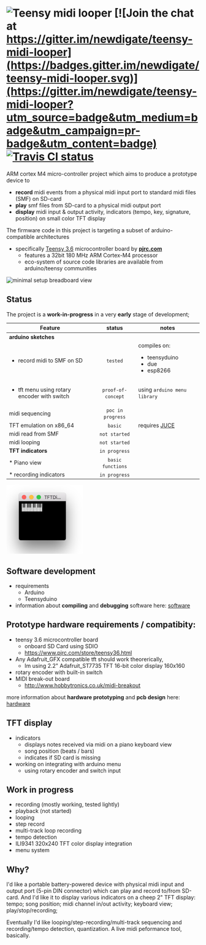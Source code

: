 # ![Teensy midi looper](https://raw.githubusercontent.com/newdigate/teensy-midi-looper/master/logo.svg?sanitize=true "Teensy midi looper") [![Join the chat at https://gitter.im/newdigate/teensy-midi-looper](https://badges.gitter.im/newdigate/teensy-midi-looper.svg)](https://gitter.im/newdigate/teensy-midi-looper?utm_source=badge&utm_medium=badge&utm_campaign=pr-badge&utm_content=badge) [![Travis CI status](https://travis-ci.org/newdigate/teensy-midi-looper.svg?branch=master)](https://travis-ci.org/newdigate/teensy-midi-looper)

ARM cortex M4 micro-controller project which aims to produce a prototype device to
* **record** midi events from a physical midi input port to standard midi files (SMF) on SD-card
* **play** smf files from SD-card to a physical midi output port
* **display** midi input & output activity, indicators (tempo, key, signature, position) on small color TFT display 

The firmware code in this project is targeting a subset of arduino-compatible architectures 
* specifically [Teensy 3.6](https://www.pjrc.com/store/teensy36.html "Teensy 3.6") microcontroller board by **[pjrc.com](https://www.pjrc.com "pjrc.com")**  
  * features a 32bit 180 MHz ARM Cortex-M4 processor
  * eco-system of source code libraries are available from arduino/teensy communities 

![minimal setup breadboard view](https://raw.githubusercontent.com/newdigate/teensy-midi-looper/master/Hardware/png/TeensyMidiLooper-Minimal.png "minimal setup breadbord")


## Status
The project is a **work-in-progress** in a very **early** stage of development; 

| Feature       | status | notes         |
| ------------- |:-------------:| -------------|
| **arduino sketches**| | |
| <ul><li>record midi to SMF on SD</li></ul> | ```tested``` | compiles on:<ul><li>teensyduino</li><li>due</li><li>esp8266</li></ul> |
| <ul><li>tft menu using rotary encoder with switch</li></ul>  | ```proof-of-concept``` | using ```arduino menu library``` |
| midi sequencing | ```poc in progress``` | |
| TFT emulation on x86_64 | ```basic``` | requires [JUCE](https://www.juce.com "JUCE libraries") |
| midi read from SMF  | ```not started``` | |
| midi looping | ```not started``` |  |
| **TFT indicators** | ```in progress``` |  |
|   * Piano view | ```basic functions``` | |
|   * recording indicators | ```in progress``` | |

<img src="Software/docs/images/tft_emulator.png" width="200px"/>

## Software development
 * requirements
   * Arduino
   * Teensyduino
 * information about **compiling** and **debugging** software here: [software](Software)

## Prototype hardware requirements / compatibity:
  * teensy 3.6 microcontroller board 
    * onboard SD Card using SDIO
    * https://www.pjrc.com/store/teensy36.html
  * Any Adafruit_GFX compatible tft should work theorerically,
    * Im using 2.2" Adafruit_ST7735 TFT 16-bit color display 160x160
  * rotary encoder with built-in switch
  * MIDI break-out board 
    * http://www.hobbytronics.co.uk/midi-breakout
    
more information about **hardware prototyping** and **pcb design** here: [hardware](Hardware)

## TFT display
  * indicators
    * displays notes received via midi on a piano keyboard view
    * song position (beats / bars)
    * indicates if SD card is missing
  * working on integrating with arduino menu
    * using rotary encoder and switch input

## Work in progress
  * recording (mostly working, tested lightly)
  * playback (not started)
  * looping
  * step record
  * multi-track loop recording
  * tempo detection
  * ILI9341 320x240 TFT color display integration
  * menu system
  
## Why?
I'd like a portable battery-powered device with physical midi input and output port (5-pin DIN connector) which can play and record to/from SD-card. And I'd like it to display various indicators on a cheep 2" TFT display: tempo; song position; midi channel in/out activity; keyboard view; play/stop/recording;

Eventually I'd like looping/step-recording/multi-track sequencing and recording/tempo detection, quantization. A live midi peformance tool, basically. 
